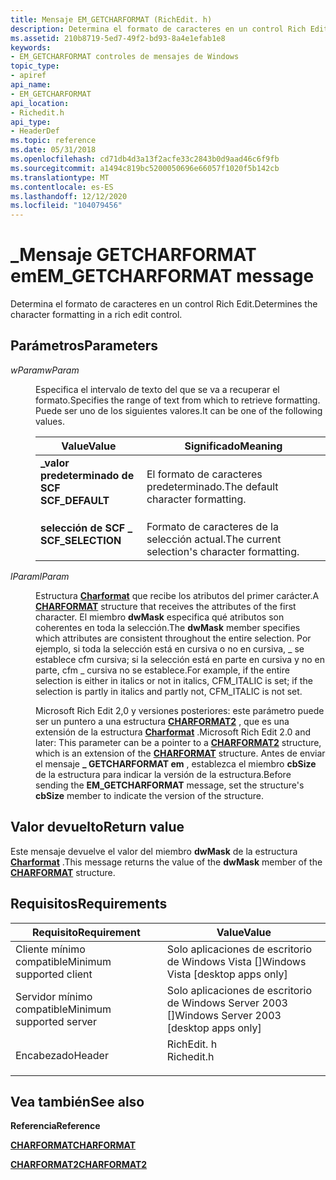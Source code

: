 ```yaml
---
title: Mensaje EM_GETCHARFORMAT (RichEdit. h)
description: Determina el formato de caracteres en un control Rich Edit.
ms.assetid: 210b8719-5ed7-49f2-bd93-8a4e1efab1e8
keywords:
- EM_GETCHARFORMAT controles de mensajes de Windows
topic_type:
- apiref
api_name:
- EM_GETCHARFORMAT
api_location:
- Richedit.h
api_type:
- HeaderDef
ms.topic: reference
ms.date: 05/31/2018
ms.openlocfilehash: cd71db4d3a13f2acfe33c2843b0d9aad46c6f9fb
ms.sourcegitcommit: a1494c819bc5200050696e66057f1020f5b142cb
ms.translationtype: MT
ms.contentlocale: es-ES
ms.lasthandoff: 12/12/2020
ms.locfileid: "104079456"
---
```

# <a name="em_getcharformat-message"></a><span data-ttu-id="2cc87-104">\_Mensaje GETCHARFORMAT em</span><span class="sxs-lookup"><span data-stu-id="2cc87-104">EM\_GETCHARFORMAT message</span></span>

<span data-ttu-id="2cc87-105">Determina el formato de caracteres en un control Rich Edit.</span><span class="sxs-lookup"><span data-stu-id="2cc87-105">Determines the character formatting in a rich edit control.</span></span>

## <a name="parameters"></a><span data-ttu-id="2cc87-106">Parámetros</span><span class="sxs-lookup"><span data-stu-id="2cc87-106">Parameters</span></span>

<dl> <dt>

<span data-ttu-id="2cc87-107">*wParam*</span><span class="sxs-lookup"><span data-stu-id="2cc87-107">*wParam*</span></span> 
</dt> <dd>

<span data-ttu-id="2cc87-108">Especifica el intervalo de texto del que se va a recuperar el formato.</span><span class="sxs-lookup"><span data-stu-id="2cc87-108">Specifies the range of text from which to retrieve formatting.</span></span> <span data-ttu-id="2cc87-109">Puede ser uno de los siguientes valores.</span><span class="sxs-lookup"><span data-stu-id="2cc87-109">It can be one of the following values.</span></span>



| <span data-ttu-id="2cc87-110">Value</span><span class="sxs-lookup"><span data-stu-id="2cc87-110">Value</span></span>                                                                                                                                                         | <span data-ttu-id="2cc87-111">Significado</span><span class="sxs-lookup"><span data-stu-id="2cc87-111">Meaning</span></span>                                                  |
|---------------------------------------------------------------------------------------------------------------------------------------------------------------|----------------------------------------------------------|
| <span id="SCF_DEFAULT"></span><span id="scf_default"></span><dl> <span data-ttu-id="2cc87-112"><dt>**\_valor predeterminado de SCF**</dt></span><span class="sxs-lookup"><span data-stu-id="2cc87-112"><dt>**SCF\_DEFAULT**</dt></span></span> </dl>       | <span data-ttu-id="2cc87-113">El formato de caracteres predeterminado.</span><span class="sxs-lookup"><span data-stu-id="2cc87-113">The default character formatting.</span></span><br/>             |
| <span id="SCF_SELECTION"></span><span id="scf_selection"></span><dl> <span data-ttu-id="2cc87-114"><dt>**selección de SCF \_**</dt></span><span class="sxs-lookup"><span data-stu-id="2cc87-114"><dt>**SCF\_SELECTION**</dt></span></span> </dl> | <span data-ttu-id="2cc87-115">Formato de caracteres de la selección actual.</span><span class="sxs-lookup"><span data-stu-id="2cc87-115">The current selection's character formatting.</span></span><br/> |



 

</dd> <dt>

<span data-ttu-id="2cc87-116">*lParam*</span><span class="sxs-lookup"><span data-stu-id="2cc87-116">*lParam*</span></span> 
</dt> <dd>

<span data-ttu-id="2cc87-117">Estructura [**Charformat**](/windows/win32/api/richedit/ns-richedit-charformata) que recibe los atributos del primer carácter.</span><span class="sxs-lookup"><span data-stu-id="2cc87-117">A [**CHARFORMAT**](/windows/win32/api/richedit/ns-richedit-charformata) structure that receives the attributes of the first character.</span></span> <span data-ttu-id="2cc87-118">El miembro **dwMask** especifica qué atributos son coherentes en toda la selección.</span><span class="sxs-lookup"><span data-stu-id="2cc87-118">The **dwMask** member specifies which attributes are consistent throughout the entire selection.</span></span> <span data-ttu-id="2cc87-119">Por ejemplo, si toda la selección está en cursiva o no en cursiva, \_ se establece cfm cursiva; si la selección está en parte en cursiva y no en parte, cfm \_ cursiva no se establece.</span><span class="sxs-lookup"><span data-stu-id="2cc87-119">For example, if the entire selection is either in italics or not in italics, CFM\_ITALIC is set; if the selection is partly in italics and partly not, CFM\_ITALIC is not set.</span></span>

<span data-ttu-id="2cc87-120">Microsoft Rich Edit 2,0 y versiones posteriores: este parámetro puede ser un puntero a una estructura [**CHARFORMAT2**](/windows/desktop/api/Richedit/ns-richedit-charformat2a) , que es una extensión de la estructura [**Charformat**](/windows/win32/api/richedit/ns-richedit-charformata) .</span><span class="sxs-lookup"><span data-stu-id="2cc87-120">Microsoft Rich Edit 2.0 and later: This parameter can be a pointer to a [**CHARFORMAT2**](/windows/desktop/api/Richedit/ns-richedit-charformat2a) structure, which is an extension of the [**CHARFORMAT**](/windows/win32/api/richedit/ns-richedit-charformata) structure.</span></span> <span data-ttu-id="2cc87-121">Antes de enviar el mensaje **\_ GETCHARFORMAT em** , establezca el miembro **cbSize** de la estructura para indicar la versión de la estructura.</span><span class="sxs-lookup"><span data-stu-id="2cc87-121">Before sending the **EM\_GETCHARFORMAT** message, set the structure's **cbSize** member to indicate the version of the structure.</span></span>

</dd> </dl>

## <a name="return-value"></a><span data-ttu-id="2cc87-122">Valor devuelto</span><span class="sxs-lookup"><span data-stu-id="2cc87-122">Return value</span></span>

<span data-ttu-id="2cc87-123">Este mensaje devuelve el valor del miembro **dwMask** de la estructura [**Charformat**](/windows/win32/api/richedit/ns-richedit-charformata) .</span><span class="sxs-lookup"><span data-stu-id="2cc87-123">This message returns the value of the **dwMask** member of the [**CHARFORMAT**](/windows/win32/api/richedit/ns-richedit-charformata) structure.</span></span>

## <a name="requirements"></a><span data-ttu-id="2cc87-124">Requisitos</span><span class="sxs-lookup"><span data-stu-id="2cc87-124">Requirements</span></span>



| <span data-ttu-id="2cc87-125">Requisito</span><span class="sxs-lookup"><span data-stu-id="2cc87-125">Requirement</span></span> | <span data-ttu-id="2cc87-126">Value</span><span class="sxs-lookup"><span data-stu-id="2cc87-126">Value</span></span> |
|-------------------------------------|---------------------------------------------------------------------------------------|
| <span data-ttu-id="2cc87-127">Cliente mínimo compatible</span><span class="sxs-lookup"><span data-stu-id="2cc87-127">Minimum supported client</span></span><br/> | <span data-ttu-id="2cc87-128">Solo aplicaciones de escritorio de Windows Vista \[\]</span><span class="sxs-lookup"><span data-stu-id="2cc87-128">Windows Vista \[desktop apps only\]</span></span><br/>                                        |
| <span data-ttu-id="2cc87-129">Servidor mínimo compatible</span><span class="sxs-lookup"><span data-stu-id="2cc87-129">Minimum supported server</span></span><br/> | <span data-ttu-id="2cc87-130">Solo aplicaciones de escritorio de Windows Server 2003 \[\]</span><span class="sxs-lookup"><span data-stu-id="2cc87-130">Windows Server 2003 \[desktop apps only\]</span></span><br/>                                  |
| <span data-ttu-id="2cc87-131">Encabezado</span><span class="sxs-lookup"><span data-stu-id="2cc87-131">Header</span></span><br/>                   | <dl> <span data-ttu-id="2cc87-132"><dt>RichEdit. h</dt></span><span class="sxs-lookup"><span data-stu-id="2cc87-132"><dt>Richedit.h</dt></span></span> </dl> |



## <a name="see-also"></a><span data-ttu-id="2cc87-133">Vea también</span><span class="sxs-lookup"><span data-stu-id="2cc87-133">See also</span></span>

<dl> <dt>

<span data-ttu-id="2cc87-134">**Referencia**</span><span class="sxs-lookup"><span data-stu-id="2cc87-134">**Reference**</span></span>
</dt> <dt>

[<span data-ttu-id="2cc87-135">**CHARFORMAT**</span><span class="sxs-lookup"><span data-stu-id="2cc87-135">**CHARFORMAT**</span></span>](/windows/win32/api/richedit/ns-richedit-charformata)
</dt> <dt>

[<span data-ttu-id="2cc87-136">**CHARFORMAT2**</span><span class="sxs-lookup"><span data-stu-id="2cc87-136">**CHARFORMAT2**</span></span>](/windows/desktop/api/Richedit/ns-richedit-charformat2a)
</dt> </dl>

 

 





